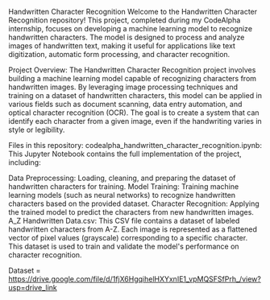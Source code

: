 Handwritten Character Recognition
Welcome to the Handwritten Character Recognition repository! This project, completed during my CodeAlpha internship, focuses on developing a machine learning model to recognize handwritten characters. The model is designed to process and analyze images of handwritten text, making it useful for applications like text digitization, automatic form processing, and character recognition.

Project Overview:
The Handwritten Character Recognition project involves building a machine learning model capable of recognizing characters from handwritten images. By leveraging image processing techniques and training on a dataset of handwritten characters, this model can be applied in various fields such as document scanning, data entry automation, and optical character recognition (OCR). The goal is to create a system that can identify each character from a given image, even if the handwriting varies in style or legibility.

Files in this repository:
codealpha_handwritten_character_recognition.ipynb:
This Jupyter Notebook contains the full implementation of the project, including:

Data Preprocessing: Loading, cleaning, and preparing the dataset of handwritten characters for training.
Model Training: Training machine learning models (such as neural networks) to recognize handwritten characters based on the provided dataset.
Character Recognition: Applying the trained model to predict the characters from new handwritten images.
A_Z Handwritten Data.csv:
This CSV file contains a dataset of labeled handwritten characters from A-Z. Each image is represented as a flattened vector of pixel values (grayscale) corresponding to a specific character. This dataset is used to train and validate the model's performance on character recognition.

Dataset = https://drive.google.com/file/d/1fjX6HgqihelHXYxnIE1_vpMQSFSfPrh_/view?usp=drive_link


